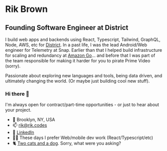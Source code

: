 # Rik Brown

## Founding Software Engineer at District

I build web apps and backends using React, Typescript, Tailwind, GraphQL, Node, AWS, etc for [District](https://www.district.net). In a past life, I was the lead Android/Web engineer for Telemetry at Snap. Earlier than that I helped build infrastructure for scaling and redundancy at [Amazon Go](https://www.amazon.com/b?ie=UTF8&node=16008589011)... and before that I was part of the team responsible for making it harder for you to pirate Prime Video (sorry).

Passionate about exploring new languages and tools, being data driven, and ultimately changing the world. (Or maybe just building cool new stuff).

### Hi there 👋

I'm always open for contract/part-time opportunities - or just to hear about your project.

- 📍 Brooklyn, NY, USA
- 📫 rik@rik.codes
- 📎 [LinkedIn](https://www.linkedin.com/in/rikbrown/)
- 👨‍💻 These days I prefer Web/mobile dev work (React/Typescript/etc)
- 🐈 [Two cats and a dog](https://raw.githubusercontent.com/rikbrown/rikbrown/main/IMG_1244.jpeg). Sorry, what were you asking?

